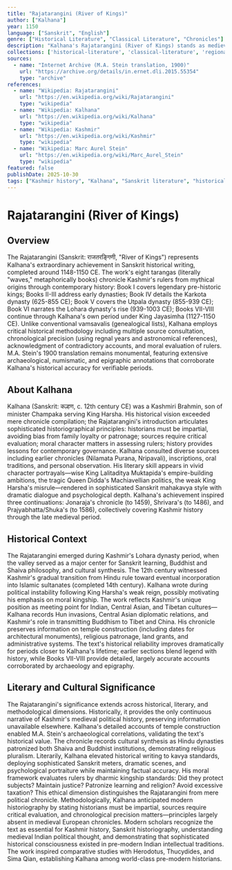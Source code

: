 ```yaml
---
title: "Rajatarangini (River of Kings)"
author: ["Kalhana"]
year: 1150
language: ["Sanskrit", "English"]
genre: ["Historical Literature", "Classical Literature", "Chronicles"]
description: "Kalhana's Rajatarangini (River of Kings) stands as medieval India's most sophisticated historical chronicle, narrating Kashmir's political history from legendary origins through 1148-1150 CE across eight tarangas (books) comprising over 7,800 verses. Composed in elegant Sanskrit kavya style, this work transcends mere royal genealogy by incorporating critical historical methodology, including source evaluation, chronological precision, and psychological analysis of rulers' characters and motivations. Kalhana chronicles sixty-odd dynasties and individual kings, recording political intrigues, religious policies, architectural patronage, and moral evaluation of rulers based on dharmic kingship principles. M.A. Stein's monumental 1900 translation with extensive annotations revealed this masterwork to Western scholarship, establishing Kalhana as medieval India's Herodotus and the Rajatarangini as essential for understanding Kashmir's history, Sanskrit historical writing, and Indo-Islamic cultural synthesis."
collections: ['historical-literature', 'classical-literature', 'regional-history', 'court-chronicles', 'medieval-india']
sources:
  - name: "Internet Archive (M.A. Stein translation, 1900)"
    url: "https://archive.org/details/in.ernet.dli.2015.55354"
    type: "archive"
references:
  - name: "Wikipedia: Rajatarangini"
    url: "https://en.wikipedia.org/wiki/Rajatarangini"
    type: "wikipedia"
  - name: "Wikipedia: Kalhana"
    url: "https://en.wikipedia.org/wiki/Kalhana"
    type: "wikipedia"
  - name: "Wikipedia: Kashmir"
    url: "https://en.wikipedia.org/wiki/Kashmir"
    type: "wikipedia"
  - name: "Wikipedia: Marc Aurel Stein"
    url: "https://en.wikipedia.org/wiki/Marc_Aurel_Stein"
    type: "wikipedia"
featured: false
publishDate: 2025-10-30
tags: ["Kashmir history", "Kalhana", "Sanskrit literature", "historical chronicle", "medieval India", "Rajatarangini", "historiography", "Kashmir valley", "public domain"]
---
```


# Rajatarangini (River of Kings)

## Overview

The Rajatarangini (Sanskrit: राजतरङ्गिणी, "River of Kings") represents Kalhana's extraordinary achievement in Sanskrit historical writing, completed around 1148-1150 CE. The work's eight tarangas (literally "waves," metaphorically books) chronicle Kashmir's rulers from mythical origins through contemporary history: Book I covers legendary pre-historic kings; Books II-III address early dynasties; Book IV details the Karkota dynasty (625-855 CE); Book V covers the Utpala dynasty (855-939 CE); Book VI narrates the Lohara dynasty's rise (939-1003 CE); Books VII-VIII continue through Kalhana's own period under King Jayasimha (1127-1150 CE). Unlike conventional vamsavalis (genealogical lists), Kalhana employs critical historical methodology including multiple source consultation, chronological precision (using regnal years and astronomical references), acknowledgment of contradictory accounts, and moral evaluation of rulers. M.A. Stein's 1900 translation remains monumental, featuring extensive archaeological, numismatic, and epigraphic annotations that corroborate Kalhana's historical accuracy for verifiable periods.

## About Kalhana

Kalhana (Sanskrit: कल्हण, c. 12th century CE) was a Kashmiri Brahmin, son of minister Champaka serving King Harsha. His historical vision exceeded mere chronicle compilation; the Rajatarangini's introduction articulates sophisticated historiographical principles: historians must be impartial, avoiding bias from family loyalty or patronage; sources require critical evaluation; moral character matters in assessing rulers; history provides lessons for contemporary governance. Kalhana consulted diverse sources including earlier chronicles (Nilamata Purana, Nripavali), inscriptions, oral traditions, and personal observation. His literary skill appears in vivid character portrayals—wise King Lalitaditya Muktapida's empire-building ambitions, the tragic Queen Didda's Machiavellian politics, the weak King Harsha's misrule—rendered in sophisticated Sanskrit mahakavya style with dramatic dialogue and psychological depth. Kalhana's achievement inspired three continuations: Jonaraja's chronicle (to 1459), Shrivara's (to 1486), and Prajyabhatta/Shuka's (to 1586), collectively covering Kashmir history through the late medieval period.

## Historical Context

The Rajatarangini emerged during Kashmir's Lohara dynasty period, when the valley served as a major center for Sanskrit learning, Buddhist and Shaiva philosophy, and cultural synthesis. The 12th century witnessed Kashmir's gradual transition from Hindu rule toward eventual incorporation into Islamic sultanates (completed 14th century). Kalhana wrote during political instability following King Harsha's weak reign, possibly motivating his emphasis on moral kingship. The work reflects Kashmir's unique position as meeting point for Indian, Central Asian, and Tibetan cultures—Kalhana records Hun invasions, Central Asian diplomatic relations, and Kashmir's role in transmitting Buddhism to Tibet and China. His chronicle preserves information on temple construction (including dates for architectural monuments), religious patronage, land grants, and administrative systems. The text's historical reliability improves dramatically for periods closer to Kalhana's lifetime; earlier sections blend legend with history, while Books VII-VIII provide detailed, largely accurate accounts corroborated by archaeology and epigraphy.

## Literary and Cultural Significance

The Rajatarangini's significance extends across historical, literary, and methodological dimensions. Historically, it provides the only continuous narrative of Kashmir's medieval political history, preserving information unavailable elsewhere. Kalhana's detailed accounts of temple construction enabled M.A. Stein's archaeological correlations, validating the text's historical value. The chronicle records cultural synthesis as Hindu dynasties patronized both Shaiva and Buddhist institutions, demonstrating religious pluralism. Literarily, Kalhana elevated historical writing to kavya standards, deploying sophisticated Sanskrit meters, dramatic scenes, and psychological portraiture while maintaining factual accuracy. His moral framework evaluates rulers by dharmic kingship standards: Did they protect subjects? Maintain justice? Patronize learning and religion? Avoid excessive taxation? This ethical dimension distinguishes the Rajatarangini from mere political chronicle. Methodologically, Kalhana anticipated modern historiography by stating historians must be impartial, sources require critical evaluation, and chronological precision matters—principles largely absent in medieval European chronicles. Modern scholars recognize the text as essential for Kashmir history, Sanskrit historiography, understanding medieval Indian political thought, and demonstrating that sophisticated historical consciousness existed in pre-modern Indian intellectual traditions. The work inspired comparative studies with Herodotus, Thucydides, and Sima Qian, establishing Kalhana among world-class pre-modern historians.
